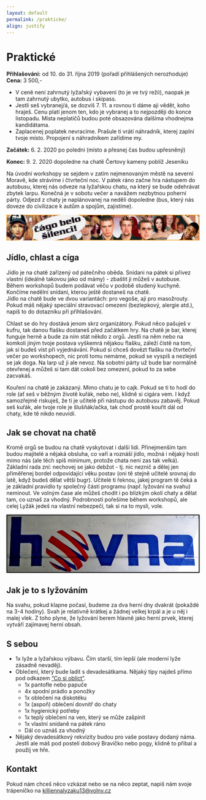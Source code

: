 ```yaml
---
layout: default
permalink: /prakticke/
align: justify
---
```


# Praktické

**Přihlašování:** od 10. do 31. října 2019 (pořadí přihlášených nerozhoduje)  
**Cena:** 3 500,-  
* V ceně není zahrnutý lyžařský vybavení (to je ve tvý režii), naopak je tam zahrnutý ubytko, autobus i skipass. 
* Jestli seš vybranej/á, se dozvíš 7. 11. a rovnou ti dáme aji vědět, koho hraješ. Cenu platí jenom ten, kdo je vybranej a to nejpozději do konce listopadu. Místa neplatičů budou poté obsazována dalšíma vhodnejma kandidátama.
* Zaplacenej poplatek nevracíme. Prašule ti vrátí náhradník, kterej zaplní tvoje místo. Propojení s náhradníkem zařídíme my.

**Začátek:** 6. 2. 2020 po poledni (místo a přesnej čas budou upřesněný)

**Konec:** 9. 2. 2020 dopoledne na chatě Čertovy kameny poblíž Jeseníku

Na úvodní workshopy se sejdem v zatím nejmenovaným městě na severní Moravě, kde strávíme i čtvrteční noc. V pátek ráno začne hra nástupem do autobusu, kterej nás odveze na lyžařskou chatu, na který se bude odehrávat zbytek larpu. Konečná je v sobotu večer a navážem nezbytnou poherní párty. Odjezd z chaty je naplánovanej na neděli dopoledne (bus, který nás doveze do civilizace k autům a spojům, zajistíme).

<div class="image--center__wrapper">
    <a href="https://www.youtube.com/watch?v=1A9-XyS0yyI" target="_blank">
            <img class="img-responsive center--image" src="/assets/img/practical/cago-belo.jpg" alt="Čágo Bélo šilenci" />
    </a>
</div>

## Jídlo, chlast a cíga
Jídlo je na chatě zařízený od pátečního oběda. Snídani na pátek si přivez vlastní (ideálně takovou jako od mámy) - zbaštit ji můžeš v autobuse. Během workshopů budem podávat véču v podobě studený kuchyně. Končíme nedělní snídaní, kterou ještě dostaneš na chatě.  
Jídlo na chatě bude ve dvou variantách: pro vegoše, aji pro masožrouty. Pokud máš nějaký speciální stravovací omezení (bezlepkový, alergie atd.), napiš to do dotazníku při přihlašování.

Chlast se do hry dostává jenom skrz organizátory. Pokud něco pašuješ v kufru, tak danou flašku dostaneš před začátkem hry. Na chatě je bar, kterej funguje herně a bude za ním stát někdo z orgů. Jestli na něm nebo na komkoli jiným tvoje postava vyškemrá nějakou flašku, záleží čistě na tom, jak si budeš víst při vyjednávání. Pokud si chceš dovézt flašku na čtvrteční večer po workshopech, nic proti tomu nemáme, pokud se vyspíš a nezleješ se jak doga. Na larp už ji ale nevoz. Na sobotní párty už bude bar normálně otevřenej a můžeš si tam dát cokoli bez omezení, pokud to za sebe zacvakáš.

Kouření na chatě je zakázaný. Mimo chatu je to cajk. Pokud se ti to hodí do role (ať seš v běžným životě kuřák, nebo ne), klidně si cigára vem. I když samozřejmě riskuješ, že ti je učitelé při nástupu do autobusu zabavěj. Pokud seš kuřák, ale tvoje role je šlušňák/ačka, tak choď prostě kouřit dál od chaty, kde tě nikdo neuvidí.

## Jak se chovat na chatě
Kromě orgů se budou na chatě vyskytovat i další lidi. Přinejmenším tam budou majitelé a nějaká obsluha, co vaří a roznáší jídlo, možná i nějaký hosti mimo nás (ale těch spíš minimum, protože chata není zas tak velká). Základní rada zní: nechovej se jako debžot - tj. nic neznič a dělej jen přiměřenej bordel odpovídající věku postav (oni tě stejně učitelé srovnaj do latě, když budeš dělat větší bugr). Učitelé ti řeknou, jakej program tě čeká a je základní pravidlo ty společný části programu (např. lyžování na svahu) neminout. Ve volným čase ale můžeš chodit i po blízkým okolí chaty a dělat tam, co uznaš za vhodný. Podrobnosti pořešíme během workshopů, ale celej Lyžák jedeš na vlastní nebezpečí, tak si na to mysli, vole.

<div class="image--center__wrapper">
    <a href="https://www.youtube.com/watch?v=UeXKjLl-9Do" target="_blank">
            <img class="img-responsive center--image" src="/assets/img/practical/hovna.jpg" alt="TV Hovna" />
    </a>
</div>

## Jak je to s lyžováním
Na svahu, pokud klapne počasí, budeme za dva herní dny dvakrát (pokaždé na 3-4 hodiny). Svah je relativně krátkej a žádnej velkej krpál a je u něj i malej vlek. Z toho plyne, že lyžování berem hlavně jako herní prvek, kterej vytváří zajímavej herní obsah. 

## S sebou
* 1x lyže a lyžařskou výbavu. Čím starší, tím lepší (ale moderní lyže zásadně nevaděj).
* Oblečení, který bude ladit s devadesátkama. Nějaký tipy najdeš přímo pod odkazem [“Co si oblíct”](/co-si-obliect). 
  * 1x pantofle nebo papuče
  * 4x spodní prádlo a ponožky
  * 1x oblečení na diskotéku
  * 1x (aspoň) oblečení dovnitř do chaty
  * 1x hygienický potřeby
  * 1x teplý oblečení na ven, který se může zašpinit
  * 1x vlastní snídaně na pátek ráno
  * Dál co uznáš za vhodný
* Nějaký devadesátkový rekvizity budou pro vaše postavy dodaný náma. Jestli ale máš pod postelí dobový Bravíčko nebo pogy, klidně to přibal a použij ve hře.

## Kontakt
Pokud nám chceš něco vzkázat nebo se na něco zeptat, napiš nám svoje trápeníčko na <a href="mailto:killiennalyzaku13@volny.cz">killiennalyzaku13@volny.cz</a>

